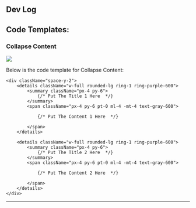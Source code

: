 ## Dev Log ##



## Code Templates: ##

### Collapse Content 
![ ](https://github.com/dalun-z/FAQ_PAGE/blob/master/src/images/readme_1.png)

Below is the code template for Collapse Content:

```
<div className="space-y-2">
    <details className="w-full rounded-lg ring-1 ring-purple-600">
        <summary className="px-4 py-6">
            {/* Put The Title 1 Here  */}
        </summary>
        <span className="px-4 py-6 pt-0 ml-4 -mt-4 text-gray-600">
            
            {/* Put The Content 1 Here  */}

        </span>
    </details>

    <details className="w-full rounded-lg ring-1 ring-purple-600">
        <summary className="px-4 py-6">
            {/* Put The Title 2 Here  */}
        </summary>
        <span className="px-4 py-6 pt-0 ml-4 -mt-4 text-gray-600">
            
            {/* Put The Content 2 Here  */}

        </span>
    </details>
</div>
```

---